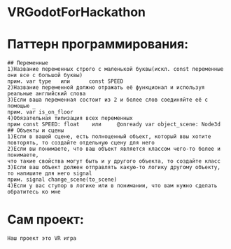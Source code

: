 # VRGodotForHackathon
 
# Паттерн программирования:
	## Переменные
	1)Название переменных строго с маленькой буквы(искл. const переменные они все с большой буквы)
	прим. var type   или      const SPEED
	2)Название переменной должно отражать её функционал и используя реальные английский слова
	3)Если ваша переменная состоит из 2 и более слов соединяйте её с помощью _
	прим. var is_on_floor
	4)Обязательная типизация всех переменных
	прим const SPEED: float    или     @onready var object_scene: Node3d
	## Объекты и сцены
	1)Если в вашей сцене, есть полноценный объект, который ввы хотите повторять, то создайте отдельную сцену для него
	2)Если вы понимаете, что ваш объект является классом чего-то более и понимаете,
	что такие свойства могут быть и у другого объекта, то создайте класс
	3)Если ваш объект должен отправлять какую-то логику другому объекту, то напишите для него signal
	прим. signal change_scene(to_scene)
	4)Если у вас ступор в логике или в понимании, что вам нужно сделать обратитесь ко мне

# Сам проект:
	Наш проект это VR игра
